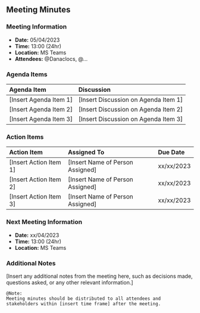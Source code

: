 ## Meeting Minutes
### Meeting Information
* **Date:** 05/04/2023
* **Time:** 13:00 (24hr)
* **Location:** MS Teams
* **Attendees:** @Danaclocs, @...

### Agenda Items
|Agenda Item|Discussion|
|:-|:-|
|[Insert Agenda Item 1]|[Insert Discussion on Agenda Item 1]|
|[Insert Agenda Item 2]|[Insert Discussion on Agenda Item 2]|
|[Insert Agenda Item 3]|[Insert Discussion on Agenda Item 3]|

### Action Items
|Action Item|Assigned To|Due Date|
|:-|:-|:-|
|[Insert Action Item 1]|[Insert Name of Person Assigned]|xx/xx/2023|
|[Insert Action Item 2]|[Insert Name of Person Assigned]|xx/xx/2023|
|[Insert Action Item 3]|[Insert Name of Person Assigned]|xx/xx/2023|

### Next Meeting Information
* **Date:** xx/04/2023
* **Time:** 13:00 (24hr)
* **Location:** MS Teams

### Additional Notes
[Insert any additional notes from the meeting here, such as decisions made, questions asked, or any other relevant information.]

```gherkin
@Note:
Meeting minutes should be distributed to all attendees and stakeholders within [insert time frame] after the meeting.
```
